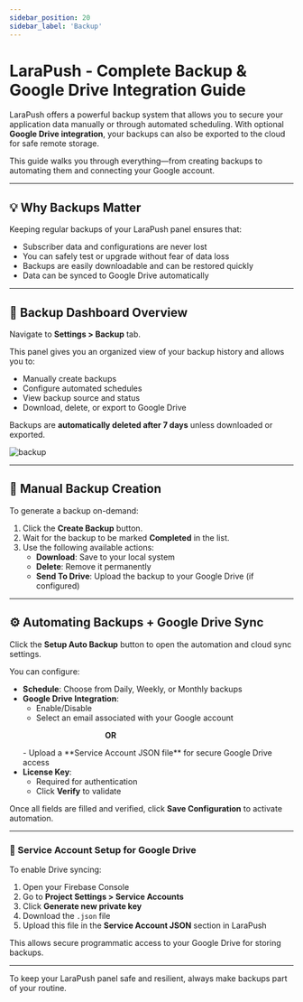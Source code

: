 ```yaml
---
sidebar_position: 20
sidebar_label: 'Backup'
---
```


# LaraPush - Complete Backup & Google Drive Integration Guide

LaraPush offers a powerful backup system that allows you to secure your application data manually or through automated scheduling. With optional **Google Drive integration**, your backups can also be exported to the cloud for safe remote storage.

This guide walks you through everything—from creating backups to automating them and connecting your Google account.

---

## 💡 Why Backups Matter

Keeping regular backups of your LaraPush panel ensures that:

- Subscriber data and configurations are never lost
- You can safely test or upgrade without fear of data loss
- Backups are easily downloadable and can be restored quickly
- Data can be synced to Google Drive automatically

---

## 📁 Backup Dashboard Overview

Navigate to **Settings > Backup** tab.

This panel gives you an organized view of your backup history and allows you to:

- Manually create backups
- Configure automated schedules
- View backup source and status
- Download, delete, or export to Google Drive

Backups are **automatically deleted after 7 days** unless downloaded or exported.

![backup](/img/backup.png)

---

## 🔘 Manual Backup Creation

To generate a backup on-demand:

1. Click the **Create Backup** button.
2. Wait for the backup to be marked **Completed** in the list.
3. Use the following available actions:
   - **Download**: Save to your local system
   - **Delete**: Remove it permanently
   - **Send To Drive**: Upload the backup to your Google Drive (if configured)

---

## ⚙️ Automating Backups + Google Drive Sync

Click the **Setup Auto Backup** button to open the automation and cloud sync settings.

You can configure:

- **Schedule**: Choose from Daily, Weekly, or Monthly backups
- **Google Drive Integration**:
  - Enable/Disable
  - Select an email associated with your Google account
  <p>&nbsp;&nbsp;&nbsp;&nbsp;&nbsp;&nbsp;&nbsp;&nbsp;&nbsp;&nbsp;&nbsp;&nbsp;&nbsp;&nbsp;&nbsp;&nbsp;&nbsp;&nbsp;&nbsp;&nbsp;&nbsp;&nbsp;&nbsp;&nbsp;&nbsp;&nbsp;&nbsp;&nbsp;&nbsp;&nbsp;&nbsp;&nbsp;&nbsp;&nbsp;&nbsp;&nbsp;&nbsp;<b>OR</b></p>
  - Upload a **Service Account JSON file** for secure Google Drive access
- **License Key**:
  - Required for authentication
  - Click **Verify** to validate

Once all fields are filled and verified, click **Save Configuration** to activate automation.


---

### 🔐 Service Account Setup for Google Drive

To enable Drive syncing:

1. Open your Firebase Console
2. Go to **Project Settings > Service Accounts**
3. Click **Generate new private key**
4. Download the `.json` file
5. Upload this file in the **Service Account JSON** section in LaraPush

This allows secure programmatic access to your Google Drive for storing backups.

---

To keep your LaraPush panel safe and resilient, always make backups part of your routine.

